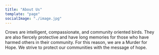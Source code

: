 ```yaml
---
title: "About Us"
template: "page"
socialImage: "./image.jpg"
---
```


Crows are intelligent, compassionate, and community oriented birds. They are also fiercely protective and have long memories for those who have harmed others in their community. For this reason, we are a Murder for Hope. We strive to protect our communities with the message of hope.
